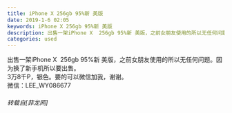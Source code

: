 ```yaml
---
title: iPhone X 256gb 95%新 美版
date: 2019-1-6 02:05
keywords: iPhone X 256gb 95%新 美版
description: 出售一架iPhone X  256gb 95%新 美版，之前女朋友使用的所以无任何问题。因为换了新手机所以要出售。3万8千P，银色。要的可以微信加我，谢谢。微信：LEE_WY086677
categories: used
---
```

<td class="t_f" id="postmessage_2623701">

出售一架iPhone X  256gb 95%新 美版，之前女朋友使用的所以无任何问题。因为换了新手机所以要出售。<br/>
3万8千P，银色。要的可以微信加我，谢谢。<br/>
微信：LEE_WY086677</td>
###### 转载自[菲龙网]